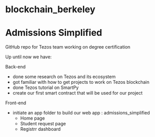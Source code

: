 # blockchain_berkeley
# Admissions Simplified
GitHub repo for Tezos team working on degree certification

Up until now we have: 

Back-end
  - done some research on Tezos and its ecosystem
  - got familiar with how to get projects to work on Tezos blockchain
  - done Tezos tutorial on SmartPy
  - create our first smart contract that will be used for our project

Front-end
  - initiate an app folder to build our web app : admissions_simplified
      - Home page
      - Student request page
      - Registrr dashboard

